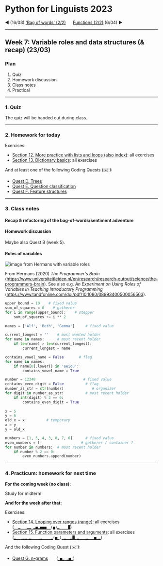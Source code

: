 
# Python for Linguists 2023

◄ (16/03) ['Bag of words' (2/2)](../classes/06_Bag_of_words_2.md)&nbsp;&nbsp;&nbsp;&nbsp;&nbsp;&nbsp;[Functions (2/2)](../classes/09_Functions_2.md) (6/04) ►

-------

## Week 7: Variable roles and data structures (& recap) (23/03)


### Plan
1. Quiz
2. Homework discussion
3. Class notes
4. Practical


-------

### 1. Quiz

The quiz will be handed out during class.

-------

### 2. Homework for today

Exercises:
- [Section 12. More practice with lists and loops (also index)](../exercises/12_more_lists_and_loops.md): all exercises
- [Section 13. Dictionary basics](../exercises/13_dictionary_basics.md): all exercises

And at least one of the following Coding Quests (✉️!):
- [Quest D. Trees](../quests/D_trees.md) 
- [Quest E. Question classification](../quests/E_question_classification.md) 
- [Quest F. Feature structures](../quests/F_feature_structures.md) 

-------

### 3. Class notes

#### Recap & refactoring of the bag-of-words/sentiment adventure


#### Homework discussion

Maybe also Quest B (week 5).


#### Roles of variables

![image from Hermans with variable roles](images/hermans2020_roles.png)

From Hermans (2020) _The Programmer's Brain_ (https://www.universiteitleiden.nl/en/research/research-output/science/the-programmers-brain).
See also e.g. _An Experiment on Using Roles of Variables in Teaching Introductory Programming_ (https://www.tandfonline.com/doi/pdf/10.1080/08993400500056563).

```python
upper_bound = 10    # fixed value                   
sum_of_squares = 0    # gatherer               
for i in range(upper_bound):    # stepper             
    sum_of_squares += i ** 2
    
names = ['Alf', 'Beth', 'Gemma']     # fixed value    

current_longest = ''    # most wanted holder
for name in names:      # most recent holder                 
    if len(name) > len(current_longest):
        current_longest = name

contains_vowel_name = False       # flag       
for name in names:                  
    if name[0].lower() in 'aeiou':
        contains_vowel_name = True

number = 12348                      # fixed value 
contains_even_digit = False          # flag
number_as_str = str(number)             # organizer   
for digit in number_as_str:          # most recent holder
    if int(digit) % 2 == 0:
        contains_even_digit = True
        
x = 5
y = 6
old_x = x          # temporary                          
x = y
y = old_x

numbers = [1, 5, 4, 3, 8, 7, 6]      # fixed value
even_numbers = []                  # gatherer / container ?
for number in numbers:  # most recent holder
    if number % 2 == 0:
        even_numbers.append(number)

```

-------

### 4. Practicum: homework for next time

**For the coming week (no class):**

Study for midterm

**And for the week after that:**

Exercises:
- [Section 14. Looping over ranges (range)](../exercises/14_looping_over_ranges.md): all exercises&nbsp;&nbsp;&nbsp;&nbsp;&nbsp; (`▁▁▂▁▁▁▂▂▁▂▅▂▅▅▅▁▁(▅)▂▁▁▁▁█`)
- [Section 15. Function parameters and arguments](../exercises/15_function_parameters_and_arguments.md): all exercises&nbsp;&nbsp;&nbsp;&nbsp;&nbsp; (`▂▁▁▁▂▂▁▂▁▁▁▁▂▁▁▁▁▂(▅▁)▁▂▁▁▂█▁▂▁▁▁▂▁▁▁▅▁▂`)

And the following Coding Quest (✉️!):
- [Quest G. n-grams](../quests/G_n-grams.md) &nbsp;&nbsp;&nbsp;&nbsp;&nbsp; (`▁▅▂▁▂▅▁`)

